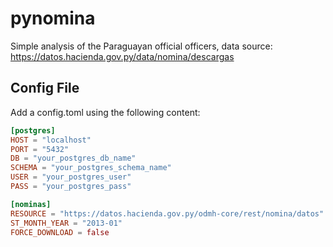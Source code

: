 # pynomina
Simple analysis of the Paraguayan official officers, data source: https://datos.hacienda.gov.py/data/nomina/descargas

## Config File

Add a config.toml using the following content:

```toml
[postgres]
HOST = "localhost"
PORT = "5432"
DB = "your_postgres_db_name"
SCHEMA = "your_postgres_schema_name"
USER = "your_postgres_user"
PASS = "your_postgres_pass"

[nominas]
RESOURCE = "https://datos.hacienda.gov.py/odmh-core/rest/nomina/datos"
ST_MONTH_YEAR = "2013-01"
FORCE_DOWNLOAD = false
```
